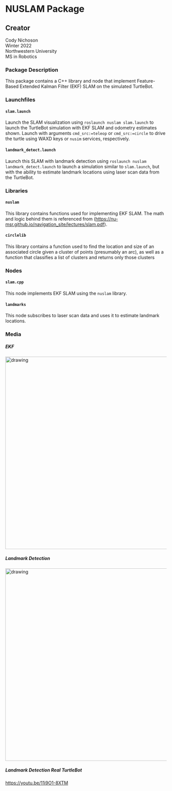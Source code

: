 # NUSLAM Package
## Creator
Cody Nichoson  
Winter 2022  
Northwestern University  
MS in Robotics

### Package Description
This package contains a C++ library and node that implement Feature-Based Extended Kalman Filter (EKF) SLAM on the simulated TurtleBot.

### Launchfiles
#### `slam.launch`
Launch the SLAM visualization using `roslaunch nuslam slam.launch` to launch the TurtleBot simulation with EKF SLAM and odometry estimates shown. Launch with arguments `cmd_src:=teleop` or `cmd_src:=circle` to drive the turtle using WAXD keys or `nusim` services, respectively. 

#### `landmark_detect.launch`
Launch this SLAM with landmark detection using `roslaunch nuslam landmark_detect.launch` to launch a simulation similar to `slam.launch`, but with the ability to estimate landmark locations using laser scan data from the TurtleBot.

### Libraries
#### `nuslam`
This library contains functions used for implementing EKF SLAM. The math and logic behind them is referenced from (https://nu-msr.github.io/navigation_site/lectures/slam.pdf).

#### `circlelib`
This library contains a function used to find the location and size of an associated circle given a cluster of points (presumably an arc), as well as a function that classifies a list of clusters and returns only those clusters

### Nodes
#### `slam.cpp`
This node implements EKF SLAM using the `nuslam` library. 

#### `landmarks`
This node subscribes to laser scan data and uses it to estimate landmark locations.

### Media
##### EKF
<img src="https://user-images.githubusercontent.com/62906322/156726797-4f0eb09c-e53c-4b65-96d2-f23736f57f34.png" alt="drawing" width="600"/>

##### Landmark Detection
<img src="https://user-images.githubusercontent.com/62906322/159108910-3e3e918f-b864-4d57-8940-1e3da3c81813.jpg" alt="drawing" width="600"/>

##### Landmark Detection Real TurtleBot
https://youtu.be/11i9O1-8XTM





